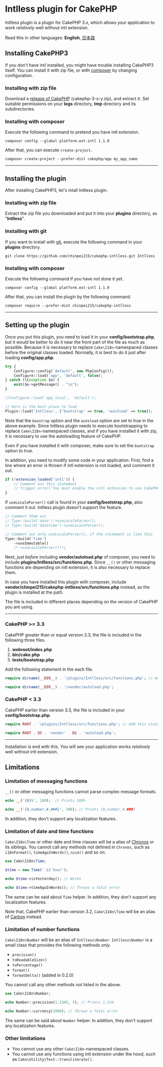 # Intlless plugin for CakePHP

Intlless plugin is a plugin for CakePHP 3.x, which allows your application to work *relatively* well without intl extension.

Read this in other languages: **English**, [日本語](README.ja.md)

## Installing CakePHP3

If you don't have intl installed, you might have trouble installing CakePHP3 itself.
You can install it with zip file, or with [composer](http://getcomposer.org) by changing configuration.

### Installing with zip file

Download a [release of CakePHP](https://github.com/cakephp/cakephp/releases) (cakephp-3-x-y.zip), and extract it.
Set suitable permissions on your **logs** directory, **tmp** directory and its subdirectories.

### Installing with composer

Execute the following command to pretend you have intl extension.

```
composer config --global platform.ext-intl 1.1.0
```

After that, you can execute `create-project`.

```
composer create-project --prefer-dist cakephp/app my_app_name
```
----

## Installing the plugin

After installing CakePHP3, let's intall Intlless plugin.

### Installing with zip file

Extract the zip file you downloaded and put it into your **plugins** directory, as "**Intlless**".

### Installing with git

If you want to install with [git](https://git-scm.com/), execute the following command in your **plugins** directory.

```
git clone https://github.com/chinpei215/cakephp-intlless.git Intlless
```

### Installing with composer

Execute the following command if you have not done it yet.

```
composer config --global platform.ext-intl 1.1.0
```

After that, you can install the plugin by the following command.

```
composer require --prefer-dist chinpei215/cakephp-intlless
```

----

## Setting up the plugin

Once you put this plugin, you need to load it in your **config/bootstrap.php**, but it would be better to do it near the front part of the file as much as possible.
Because it is necessary to replace `Cake\I18n`-namespaced classes before the original classes loaded. Normally, it is best to do it just after loading **config/app.php**.

```php
try {
    Configure::config('default', new PhpConfig());
    Configure::load('app', 'default', false);
} catch (\Exception $e) {
    exit($e->getMessage() . "\n");
}

//Configure::load('app_local', 'default');

// Here is the best place to load
Plugin::load('Intlless', ['bootstrap' => true, 'autoload' => true]);
```

Note that the `boostrap` option and the `autoload` option are set to true in the above example.
Since Intlless plugin needs to execute bootstrapping to replace `Cake\I18n`-namespaced classes,
and if you have installed it with zip, it is necessary to use the  autoloading feature of CakePHP.

Even if you have installed it with composer, make sure to set the `bootstrap` option to true.

In addition, you need to modify some code in your application.
First, find a line where an error is thrown if intl extension is not loaded, and comment it out.

```php
if (!extension_loaded('intl')) {
    // Comment out this statement
    // trigger_error('You must enable the intl extension to use CakePHP.', E_USER_ERROR);
}
```

If `useLocaleParser()` call is found in your **config/bootstrap.php**, also comment it out.
Intlless plugin doesn't support the feature.

```php
// Comment them out
// Type::build('date')->useLocaleParser();
// Type::build('datetime')->useLocaleParser();

// Comment out only useLocaleParser(), if the statement is like this
Type::build('time')
    ->useImmutable()
    /*->useLocaleParser()*/;
```

Next, *just before* including **vendor/autoload.php**  of composer, you need to include **plugins/Intlless/src/functions.php**. Since `__()` or other messaging functions are depending on intl extension, it is also necessary to replace them.

In case you have installed this plugin with composer, include **vendor/chinpei215/cakephp-intlless/src/functions.php** instead, as the plugin is installed at the path.

The file is included in different places depending on the version of CakePHP you are using.

----

### CakePHP &gt;= 3.3

CakePHP greater than or equal version 3.3, the file is included in the following three files.

1. **webroot/index.php**
2. **bin/cake.php**
3. **tests/bootstrap.php**

Add the following statement in the each file.

```php
require dirname(__DIR__) . '/plugins/Intlless/src/functions.php'; // Add this statement

require dirname(__DIR__) . '/vendor/autoload.php';
```

### CakePHP &lt; 3.3

CakePHP earlier than version 3.3, the file is included in your **config/bootstrap.php**.

```php
require ROOT . '/plugins/Intlless/src/functions.php'; // Add this statement

require ROOT . DS . 'vendor' . DS . 'autoload.php';
```

----

Installation is end with this. You will see your application works *relatively* well without intl extension.

## Limitations

### Limitation of messaging functions

`__()` or other messaging functions cannot parse complex message formats.

```php
echo __('{0}%', 100);  // Prints 100%

echo __('{0,number,#,###}', 100); // Prints {0,number,#,###}
```

In addition, they don't support any localization features.

### Limitation of date and time functions

`Cake\I18n\Time` or other date and time classes will be a alias of [Chronos](http://book.cakephp.org/3.0/en/chronos.html) or its siblings.
You cannot call any methods not defined in `Chronos`, such as `i18nFormat()`, `timeAgoInWords()`, `nice()` and so on.

```php
use Cake\I18n\Time;

$time = new Time('-12 hour');

echo $time->isYesterday(); // Works

echo $time->timeAgoInWords(); // Throws a fatal error
```

The same can be said about `Time` helper. In addition, they don't support any localization features.

Note that, CakePHP earlier than version 3.2, `Cake\I18n\Time` will be an alias of [Carbon](http://carbon.nesbot.com/) instead.

### Limitation of number functions

`Cake\I18n\Number` will be an alias of `Intlless\Number`.
`Intlless\Number` is a small class that provides the following methods *only*.

- `precision()`
- `toReadableSize()`
- `toPercentage()`
- `format()`
- `formatDelta()` (added in 0.2.0)

You cannot call any other methods not listed in the above.

```php
use Cake\I18n\Number;

echo Number::precision(1.2345, 3); // Prints 1.234

echo Number::currency(1000); // Throws a fatal error
```

The same can be said about `Number` helper. In addition, they don't support any localization features.

### Other limitations

- You cannot use any other `Cake\I18n`-namespaced classes.
- You cannot use any functions using intl extension under the hood, such as `Cake\Utility\Text::transliterate()`.
